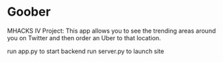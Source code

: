 Goober
======
MHACKS IV Project: This app allows you to see the trending areas around you on Twitter and then order an Uber to that location.

run app.py to start backend
run server.py to launch site

